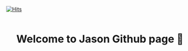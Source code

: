<br><br>
[![Hits](https://hits.seeyoufarm.com/api/count/incr/badge.svg?url=https%3A%2F%2Fgithub.com%2Fjason-moonKor%2Fhit-counter&count_bg=%23051D61&title_bg=%2366940A&icon=&icon_color=%230C840E&title=WELCOM+TO+JASON+GITHUB+PAGE&edge_flat=false)](https://hits.seeyoufarm.com)
<br><br>
<h1 align="center">Welcome to Jason Github page 👋<br><br>
</h1>
<br><br>




 

